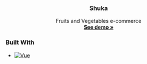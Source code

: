 <div align="center">
<h3 align="center">Shuka</h3>
  <p align="center">
    Fruits and Vegetables e-commerce
    <br />
    <a href="https://shuka.onrender.com/#/"><strong>See demo »</strong></a>
  </p>
</div>

<!-- TECHNOLOGIES -->

### Built With

* [![Vue][Vue.js]][Vue-url]

<!-- MARKDOWN LINKS & IMAGES -->
[Vue.js]: https://img.shields.io/badge/Vue.js-35495E?style=for-the-badge&logo=vuedotjs&logoColor=4FC08D
[Vue-url]: https://vuejs.org/
